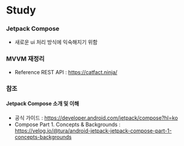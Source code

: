 # Study

### Jetpack Compose 
- 새로운 ui 처리 방식에 익숙해지기 위함

### MVVM 재정리
- Reference REST API : https://catfact.ninja/

### 참조
#### Jetpack Compose 소개 및 이해
- 공식 가이드 : https://developer.android.com/jetpack/compose?hl=ko
- Compose Part 1. Concepts & Backgrounds : https://velog.io/@tura/android-jetpack-jetpack-compose-part-1-concepts-backgrounds
